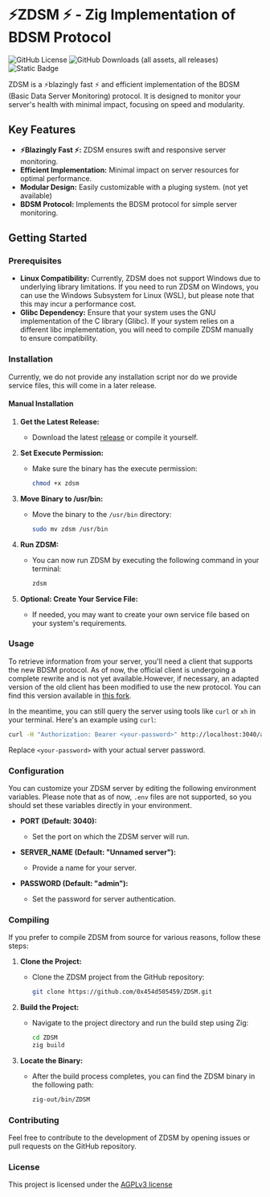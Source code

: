 # ⚡ZDSM ⚡ - Zig Implementation of BDSM Protocol

![GitHub License](https://img.shields.io/github/license/0x454d505459/ZDSM)
![GitHub Downloads (all assets, all releases)](https://img.shields.io/github/downloads/0x454d505459/ZDSM/total)
![Static Badge](https://img.shields.io/badge/language-Zig-F7A41D)

ZDSM is a ⚡blazingly fast ⚡ and efficient implementation of the BDSM (Basic Data Server Monitoring) protocol. It is designed to monitor your server's health with minimal impact, focusing on speed and modularity.

## Key Features

- **⚡Blazingly Fast ⚡:** ZDSM ensures swift and responsive server monitoring.
- **Efficient Implementation:** Minimal impact on server resources for optimal performance.
- **Modular Design:** Easily customizable with a pluging system. (not yet available)
- **BDSM Protocol:** Implements the BDSM protocol for simple server monitoring.

## Getting Started

### Prerequisites

- **Linux Compatibility:** Currently, ZDSM does not support Windows due to underlying library limitations. If you need to run ZDSM on Windows, you can use the Windows Subsystem for Linux (WSL), but please note that this may incur a performance cost.
- **Glibc Dependency:** Ensure that your system uses the GNU implementation of the C library (Glibc). If your system relies on a different libc implementation, you will need to compile ZDSM manually to ensure compatibility.

### Installation

Currently, we do not provide any installation script nor do we provide service files, this will come in a later release.

#### Manual Installation

1. **Get the Latest Release:**
   - Download the latest [release](https://github.com/0x454d505459/ZDSM/releases) or compile it yourself.

2. **Set Execute Permission:**
   - Make sure the binary has the execute permission:
     ```bash
     chmod +x zdsm
     ```

3. **Move Binary to /usr/bin:**
   - Move the binary to the `/usr/bin` directory:
     ```bash
     sudo mv zdsm /usr/bin
     ```

4. **Run ZDSM:**
   - You can now run ZDSM by executing the following command in your terminal:
     ```bash
     zdsm
     ```

5. **Optional: Create Your Service File:**
   - If needed, you may want to create your own service file based on your system's requirements.

### Usage

To retrieve information from your server, you'll need a client that supports the new BDSM protocol. As of now, the official client is undergoing a complete rewrite and is not yet available.However, if necessary, an adapted version of the old client has been modified to use the new protocol. You can find this version available in [this fork](https://github.com/0x454d505459/bdsm-client-v1.5/).

In the meantime, you can still query the server using tools like `curl` or `xh` in your terminal. Here's an example using `curl`:

```bash
curl -H "Authorization: Bearer <your-password>" http://localhost:3040/api
```
Replace `<your-password>` with your actual server password.

### Configuration

You can customize your ZDSM server by editing the following environment variables. Please note that as of now, `.env` files are not supported, so you should set these variables directly in your environment.

- **PORT (Default: 3040):**
  - Set the port on which the ZDSM server will run.

- **SERVER_NAME (Default: "Unnamed server"):**
  - Provide a name for your server.

- **PASSWORD (Default: "admin"):**
  - Set the password for server authentication.

### Compiling

If you prefer to compile ZDSM from source for various reasons, follow these steps:

1. **Clone the Project:**
   - Clone the ZDSM project from the GitHub repository:
     ```bash
     git clone https://github.com/0x454d505459/ZDSM.git
     ```

2. **Build the Project:**
   - Navigate to the project directory and run the build step using Zig:
     ```bash
     cd ZDSM
     zig build
     ```

3. **Locate the Binary:**
   - After the build process completes, you can find the ZDSM binary in the following path:
     ```bash
     zig-out/bin/ZDSM
     ```

### Contributing

Feel free to contribute to the development of ZDSM by opening issues or pull requests on the GitHub repository.

### License

This project is licensed under the [AGPLv3 license](https://github.com/0x454d505459/ZDSM/blob/main/LICENSE) 
